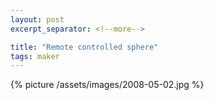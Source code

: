 ```yaml
---
layout: post
excerpt_separator: <!--more-->

title: "Remote controlled sphere"
tags: maker
---
```


{% picture /assets/images/2008-05-02.jpg %}
<!--more-->